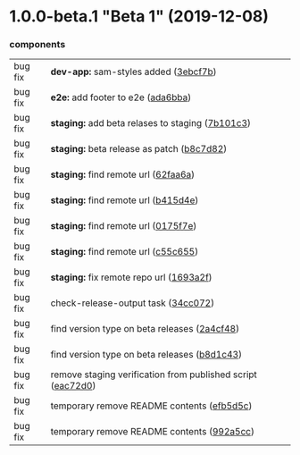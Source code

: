 # 1.0.0-beta.1 "Beta 1" (2019-12-08)

### components

|            |                       |
| ---------- | --------------------- |
| bug fix |  **dev-app:** sam-styles added ([3ebcf7b](https://github.com/GSA/sam-design-system/commit/3ebcf7b)) |
| bug fix |  **e2e:** add footer to e2e ([ada6bba](https://github.com/GSA/sam-design-system/commit/ada6bba)) |
| bug fix |  **staging:** add beta relases to staging ([7b101c3](https://github.com/GSA/sam-design-system/commit/7b101c3)) |
| bug fix |  **staging:** beta release as patch ([b8c7d82](https://github.com/GSA/sam-design-system/commit/b8c7d82)) |
| bug fix |  **staging:** find remote url ([62faa6a](https://github.com/GSA/sam-design-system/commit/62faa6a)) |
| bug fix |  **staging:** find remote url ([b415d4e](https://github.com/GSA/sam-design-system/commit/b415d4e)) |
| bug fix |  **staging:** find remote url ([0175f7e](https://github.com/GSA/sam-design-system/commit/0175f7e)) |
| bug fix |  **staging:** find remote url ([c55c655](https://github.com/GSA/sam-design-system/commit/c55c655)) |
| bug fix |  **staging:** fix remote repo url ([1693a2f](https://github.com/GSA/sam-design-system/commit/1693a2f)) |
| bug fix |  check-release-output task ([34cc072](https://github.com/GSA/sam-design-system/commit/34cc072)) |
| bug fix |  find version type on beta releases ([2a4cf48](https://github.com/GSA/sam-design-system/commit/2a4cf48)) |
| bug fix |  find version type on beta releases ([b8d1c43](https://github.com/GSA/sam-design-system/commit/b8d1c43)) |
| bug fix |  remove staging verification from published script ([eac72d0](https://github.com/GSA/sam-design-system/commit/eac72d0)) |
| bug fix |  temporary remove README contents ([efb5d5c](https://github.com/GSA/sam-design-system/commit/efb5d5c)) |
| bug fix |  temporary remove README contents ([992a5cc](https://github.com/GSA/sam-design-system/commit/992a5cc)) |


